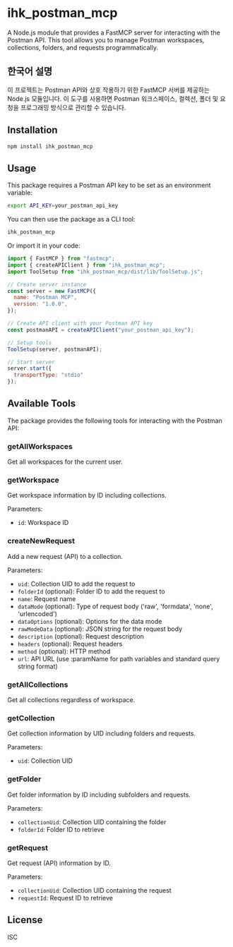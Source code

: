 # ihk_postman_mcp

A Node.js module that provides a FastMCP server for interacting with the Postman API. This tool allows you to manage Postman workspaces, collections, folders, and requests programmatically.

## 한국어 설명

이 프로젝트는 Postman API와 상호 작용하기 위한 FastMCP 서버를 제공하는 Node.js 모듈입니다. 이 도구를 사용하면 Postman 워크스페이스, 컬렉션, 폴더 및 요청을 프로그래밍 방식으로 관리할 수 있습니다.

## Installation

```bash
npm install ihk_postman_mcp
```

## Usage

This package requires a Postman API key to be set as an environment variable:

```bash
export API_KEY=your_postman_api_key
```

You can then use the package as a CLI tool:

```bash
ihk_postman_mcp
```

Or import it in your code:

```javascript
import { FastMCP } from "fastmcp";
import { createAPIClient } from "ihk_postman_mcp";
import ToolSetup from "ihk_postman_mcp/dist/lib/ToolSetup.js";

// Create server instance
const server = new FastMCP({
  name: "Postman MCP",
  version: "1.0.0",
});

// Create API client with your Postman API key
const postmanAPI = createAPIClient("your_postman_api_key");

// Setup tools
ToolSetup(server, postmanAPI);

// Start server
server.start({
  transportType: "stdio"
});
```

## Available Tools

The package provides the following tools for interacting with the Postman API:

### getAllWorkspaces

Get all workspaces for the current user.

### getWorkspace

Get workspace information by ID including collections.

Parameters:
- `id`: Workspace ID

### createNewRequest

Add a new request (API) to a collection.

Parameters:
- `uid`: Collection UID to add the request to
- `folderId` (optional): Folder ID to add the request to
- `name`: Request name
- `dataMode` (optional): Type of request body ('raw', 'formdata', 'none', 'urlencoded')
- `dataOptions` (optional): Options for the data mode
- `rawModeData` (optional): JSON string for the request body
- `description` (optional): Request description
- `headers` (optional): Request headers
- `method` (optional): HTTP method
- `url`: API URL (use :paramName for path variables and standard query string format)

### getAllCollections

Get all collections regardless of workspace.

### getCollection

Get collection information by UID including folders and requests.

Parameters:
- `uid`: Collection UID

### getFolder

Get folder information by ID including subfolders and requests.

Parameters:
- `collectionUid`: Collection UID containing the folder
- `folderId`: Folder ID to retrieve

### getRequest

Get request (API) information by ID.

Parameters:
- `collectionUid`: Collection UID containing the request
- `requestId`: Request ID to retrieve

## License

ISC